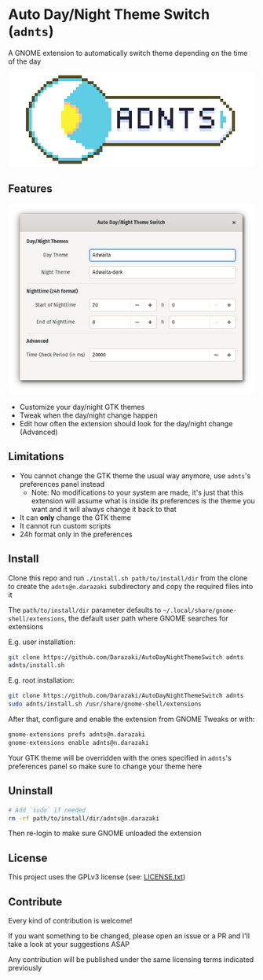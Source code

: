 # Auto Day/Night Theme Switch (`adnts`)

A GNOME extension to automatically switch theme depending on the time of the day

![Beautiful banner](images/banner.png)

## Features

![Screen pic](images/screenshot.png)

- Customize your day/night GTK themes
- Tweak when the day/night change happen
- Edit how often the extension should look for the day/night change (Advanced)

## Limitations

- You cannot change the GTK theme the usual way anymore, use `adnts`'s preferences panel instead
  - Note: No modifications to your system are made, it's just that this extension will assume what is inside its preferences is the theme you want and it will always change it back to that
- It can **only** change the GTK theme
- It cannot run custom scripts
- 24h format only in the preferences

## Install

Clone this repo and run `./install.sh path/to/install/dir` from the clone to
create the `adnts@n.darazaki` subdirectory and copy the required files into it

The `path/to/install/dir` parameter defaults to
`~/.local/share/gnome-shell/extensions`, the default user path where GNOME
searches for extensions

E.g. user installation:

```sh
git clone https://github.com/Darazaki/AutoDayNightThemeSwitch adnts
adnts/install.sh
```

E.g. root installation:

```sh
git clone https://github.com/Darazaki/AutoDayNightThemeSwitch adnts
sudo adnts/install.sh /usr/share/gnome-shell/extensions
```

After that, configure and enable the extension from GNOME Tweaks or with:

```sh
gnome-extensions prefs adnts@n.darazaki
gnome-extensions enable adnts@n.darazaki
```

Your GTK theme will be overridden with the ones specified in `adnts`'s
preferences panel so make sure to change your theme here

## Uninstall

```sh
# Add `sudo` if needed
rm -rf path/to/install/dir/adnts@n.darazaki
```

Then re-login to make sure GNOME unloaded the extension

## License

This project uses the GPLv3 license (see: [LICENSE.txt](LICENSE.txt))

## Contribute

Every kind of contribution is welcome!

If you want something to be changed, please open an issue or a PR and I'll take
a look at your suggestions ASAP

Any contribution will be published under the same licensing terms indicated
previously
